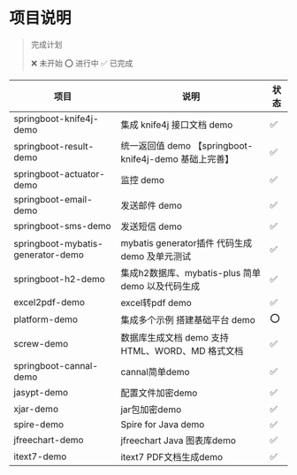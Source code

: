 # 项目说明


> 完成计划
> 
>  ❌ 未开始   ⭕️ 进行中   ✅ 已完成

| 项目                              | 说明                                                   | 状态 |
| --------------------------------- | ------------------------------------------------------ | ---- |
| springboot-knife4j-demo           | 集成 knife4j 接口文档 demo                             | ✅    |
| springboot-result-demo            | 统一返回值 demo 【springboot-knife4j-demo 基础上完善】 | ✅    |
| springboot-actuator-demo          | 监控 demo                                              | ✅    |
| springboot-email-demo             | 发送邮件 demo                                          | ✅    |
| springboot-sms-demo               | 发送短信 demo                                          | ✅    |
| springboot-mybatis-generator-demo | mybatis generator插件 代码生成demo 及单元测试          | ✅    |
| springboot-h2-demo                | 集成h2数据库、mybatis-plus 简单demo 以及代码生成       | ✅    |
| excel2pdf-demo                    | excel转pdf demo                                        | ✅    |
| platform-demo                     | 集成多个示例 搭建基础平台 demo                         | ⭕️    |
| screw-demo                        | 数据库生成文档 demo  支持 HTML、WORD、MD 格式文档      | ✅    |
| springboot-cannal-demo            | cannal简单demo                                         | ✅    |
| jasypt-demo                       | 配置文件加密demo                                       | ✅    |
| xjar-demo                         | jar包加密demo                                          | ✅    |
| spire-demo                        | Spire for Java demo                                    | ✅    |
| jfreechart-demo                   | jfreechart Java 图表库demo                             | ✅    |
| itext7-demo                       | itext7 PDF文档生成demo                                 | ✅    |

